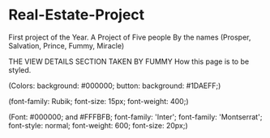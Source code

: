 # Real-Estate-Project

First project of the Year.
A Project of Five people By the names (Prosper, Salvation, Prince, Fummy, Miracle)

THE VIEW DETAILS SECTION TAKEN BY FUMMY
How this page is to be styled.

(Colors:
background: #000000;
button: background: #1DAEFF;)

(font-family: Rubik;
font-size: 15px;
font-weight: 400;)

(Font: #000000; and #FFFBFB;
font-family: 'Inter';
font-family: 'Montserrat';
font-style: normal;
font-weight: 600;
font-size: 20px;)
